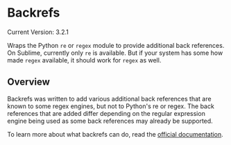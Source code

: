 # Backrefs

Current Version: 3.2.1

Wraps the Python `re` or `regex` module to provide additional back references.  On Sublime, currently only `re` is available.  But if your system has some how made `regex` available, it should work for `regex` as well.

## Overview

Backrefs was written to add various additional back references that are known to some regex engines, but not to Python's re or regex.  The back references that are added differ depending on the regular expression engine being used as some back references may already be supported.

To learn more about what backrefs can do, read the [official documentation](http://facelessuser.github.io/backrefs/).
